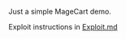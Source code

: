 Just a simple MageCart demo.

Exploit instructions in [Exploit.md](https://github.com/grantmiiller/wizardsled/blob/master/Exploit_Steps.md)
